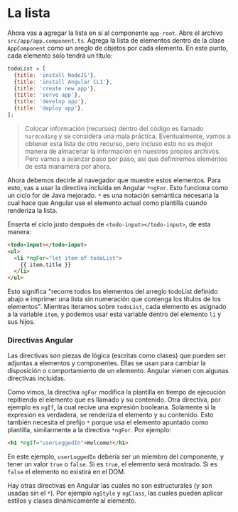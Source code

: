 # La lista

Ahora vas a agregar la lista en sí al componente  `app-root`. Abre el archivo `src/app/app.component.ts`. Agrega la lista de elementos dentro de la clase `AppComponent` como un areglo de objetos por cada elemento. En este punto, cada elemento solo tendrá un título:

```js
todoList = [
  {title: 'install NodeJS'},
  {title: 'install Angular CLI'},
  {title: 'create new app'},
  {title: 'serve app'},
  {title: 'develop app'},
  {title: 'deploy app'},
];
```

> Colocar información (recursos) dentro del código es llamado `hardcoding` y se considera una mala práctica. Eventualmente, vamos a obtener esta lista de otro recurso, pero incluso esto no es mejor manera de almacenar la información en nuestros propios archivos. Pero vamos a avanzar paso por paso, así que definiremos elementos de esta manamera por ahora.

Ahora debemos decirle al navegador que muestre estos elementos. Para esto, vas a usar la directiva incluida en Angular `*ngFor`. Esto funciona como un ciclo for de Java mejorado. `*` es una notación semántica necesaria la cual hace que Angular use el elemento actual como plantilla cuando renderiza la lista.

Enserta el ciclo justo después de `<todo-input></todo-input>`, de esta manera:

```html
<todo-input></todo-input>
<ul>
  <li *ngFor="let item of todoList">
    {{ item.title }}
  </li>
</ul>
```

Esto significa "recorre todos los elementos del arreglo todoList definido abajo e imprimer una lista sin numeración que contenga los títulos de los elementos". Mientras iteramos sobre `todoList`, cada elemento es asignado a la variable `item`, y podemos usar esta variable dentro del elemento `li` y sus hijos.

### Directivas Angular 

Las directivas son piezas de lógica (escritas como clases) que pueden ser adjuntas a elementos y componentes. Ellas se usan para cambiar la disposición o comportamiento de un elemento. Angular vienen con algunas directivas incluidas.

Como vimos, la directiva `ngFor` modifica la plantilla en tiempo de ejecución repitiendo el elemento que es llamado y su contenido. Otra directiva, por ejemplo es `ngIf`, la cual recive una expresión booleana. Solamente si la expresión es verdadera, se renderiza el elemento y su contenido. Esto también necesita el prefijo `*` porque usa el elemento apuntado como plantilla, similarmente a la directiva `*ngFor`. Por ejemplo:

```html
<h1 *ngIf="userLoggedIn">Welcome!</h1>
```

En este ejemplo, `userLoggedIn` debería ser un miembro del componente, y tener un valor `true` o `false`. Si es `true`, el elemento será mostrado. Si es `false` el elemento no existirá en el DOM.

Hay otras directivas en Angular las cuales no son estructurales (y son usadas sin el `*`). Por ejemplo `ngStyle` y `ngClass`, las cuales pueden aplicar estilos y clases dinámicamente al elemento. 
